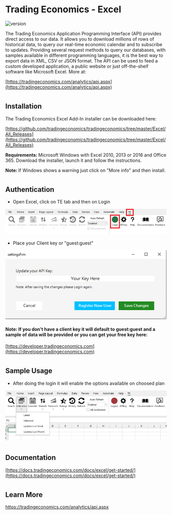 


    
# Trading Economics - Excel
![version](https://img.shields.io/badge/version-v1.23.07.05-green.svg)

The Trading Economics Application Programming Interface (API) provides direct access to our data. It allows you to download millions of rows of historical data, to query our real-time economic calendar and to subscribe to updates. Providing several request methods to query our databases, with samples available in different programming languages, it is the best way to export data in XML, CSV or JSON format. The API can be used to feed a custom developed application, a public website or just off-the-shelf software like Microsoft Excel. More at:

[https://tradingeconomics.com/analytics/api.aspx](https://tradingeconomics.com/analytics/api.aspx)

#

## Installation

The Trading Economics Excel Add-In installer can be downloaded here: 

[https://github.com/tradingeconomics/tradingeconomics/tree/master/Excel/All_Releases](https://github.com/tradingeconomics/tradingeconomics/tree/master/Excel/All_Releases)

<strong>Requirements: </strong>Microsoft Windows with Excel 2010, 2013 or 2016 and Office 365.
 Download the installer, launch it and follow the instructions.

<strong>Note: </strong>If Windows shows a warning just click on "More info" and then install.

#

## Authentication
* Open Excel, click on TE tab and then on Login

![Login](./images/login.png)

* Place your Client key or "guest:guest"

![ClientKey](./images/login1.png)

#### <strong>Note:</strong> If you don't have a client key it will default to guest:guest and a sample of data will be provided or you can get your free key here:
[https://developer.tradingeconomics.com](https://developer.tradingeconomics.com)

#

## Sample Usage

* After doing the login it will enable the options available on choosed plan

![ClientKey](./images/usage.png)

#

## Documentation

[https://docs.tradingeconomics.com/docs/excel/get-started/](https://docs.tradingeconomics.com/docs/excel/get-started/)

#

## Learn More

https://tradingeconomics.com/analytics/api.aspx




